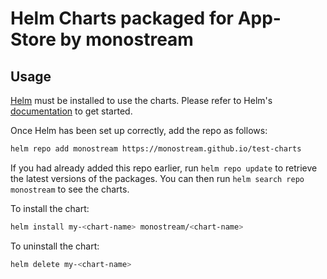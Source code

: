 # Helm Charts packaged for App-Store by monostream

## Usage

[Helm](https://helm.sh) must be installed to use the charts.  Please refer to
Helm's [documentation](https://helm.sh/docs) to get started.

Once Helm has been set up correctly, add the repo as follows:

```sh
helm repo add monostream https://monostream.github.io/test-charts
```

If you had already added this repo earlier, run `helm repo update` to retrieve
the latest versions of the packages.  You can then run `helm search repo
monostream` to see the charts.

To install the <chart-name> chart:

```sh
helm install my-<chart-name> monostream/<chart-name>
```
  
To uninstall the chart:

```sh
helm delete my-<chart-name>
```
  
